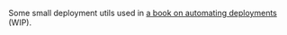 Some small deployment utils used in [a book on automating
deployments](http://perlgeek.de/en/book/automating-deployments) (WIP).
